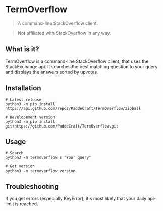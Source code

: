 # TermOverflow

> A command-line StackOverflow client.

> Not affiliated with StackOverflow in any way.

## What is it?

TermOverflow is a command-line StackOverflow client, that uses the StackExchange api.
It searches the best matching question to your query and displays the answers sorted by upvotes.

## Installation

```shell
# Latest release
python3 -m pip install https://api.github.com/repos/PaddeCraft/TermOverflow/zipball

# Developement version
python3 -m pip install git+https://github.com/PaddeCraft/TermOverflow.git
```

## Usage

```shell
# Search
python3 -m termoverflow s "Your query"

# Get version
python3 -m termoverflow version
```

## Troubleshooting

If you get errors (especially KeyError), it´s most likely that your daily api-limit is reached.